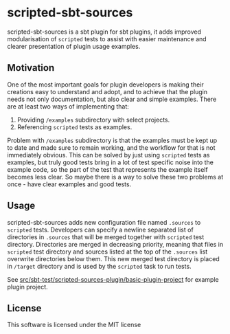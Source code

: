 # scripted-sbt-sources

scripted-sbt-sources is a sbt plugin for sbt plugins, it adds improved modularisation of `scripted` tests to assist with 
easier maintenance and clearer presentation of plugin usage examples.

## Motivation

One of the most important goals for plugin developers is making their creations easy to understand and adopt, and to achieve
that the plugin needs not only documentation, but also clear and simple examples. There are at least two ways of 
implementing that:

1. Providing `/examples` subdirectory with select projects.
1. Referencing `scripted` tests as examples.

Problem with `/examples` subdirectory is that the examples must be kept up to date and made sure to remain working, and the 
workflow for that is not immediately obvious. This can be solved by just using `scripted` tests as examples, but truly
good tests bring in a lot of test specific noise into the example code, so the part of the test that represents the example
itself becomes less clear. So maybe there is a way to solve these two problems at once - have clear examples and good tests.

## Usage

scripted-sbt-sources adds new configuration file named `.sources` to `scripted` tests. Developers can specify a newline
separated list of directories in `.sources` that will be merged together with `scripted` test directory. Directories are
merged in decreasing priority, meaning that files in `scripted` test directory and sources listed at the top of the
`.sources` list overwrite directories below them. This new merged test directory is placed in `/target` directory and is
used by the `scripted` task to run tests. 

See [src/sbt-test/scripted-sources-plugin/basic-plugin-project](src/sbt-test/scripted-sources-plugin/basic-plugin-project) 
for example plugin project.

## License

This software is licensed under the MIT license
